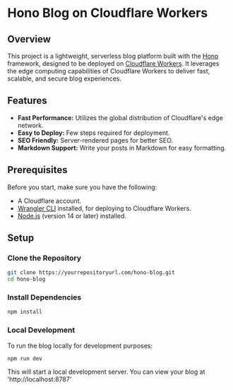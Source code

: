 # Hono Blog on Cloudflare Workers

## Overview

This project is a lightweight, serverless blog platform built with the [Hono](https://github.com/honojs/hono) framework, designed to be deployed on [Cloudflare Workers](https://workers.cloudflare.com/). It leverages the edge computing capabilities of Cloudflare Workers to deliver fast, scalable, and secure blog experiences.

## Features

- **Fast Performance:** Utilizes the global distribution of Cloudflare's edge network.
- **Easy to Deploy:** Few steps required for deployment.
- **SEO Friendly:** Server-rendered pages for better SEO.
- **Markdown Support:** Write your posts in Markdown for easy formatting.

## Prerequisites

Before you start, make sure you have the following:

- A Cloudflare account.
- [Wrangler CLI](https://developers.cloudflare.com/workers/cli-wrangler/install-update) installed, for deploying to Cloudflare Workers.
- [Node.js](https://nodejs.org/) (version 14 or later) installed.

## Setup

### Clone the Repository

```bash
git clone https://yourrepositoryurl.com/hono-blog.git
cd hono-blog
```

### Install Dependencies
```bash
npm install
```

### Local Development
To run the blog locally for development purposes:
```bash
npm run dev
```

This will start a local development server. You can view your blog at 'http://localhost:8787'


